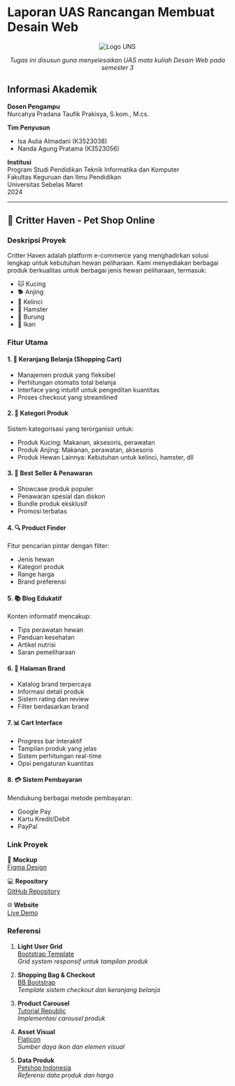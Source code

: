 # Laporan UAS Rancangan Membuat Desain Web

<div align="center">

![Logo UNS](https://upload.wikimedia.org/wikipedia/id/thumb/c/cd/Logo_UNS.png/180px-Logo_UNS.png)

*Tugas ini disusun guna menyelesaikan UAS mata kuliah Desain Web pada semester 3*

</div>

## Informasi Akademik

**Dosen Pengampu**  
Nurcahya Pradana Taufik Prakisya, S.kom., M.cs.

**Tim Penyusun**
- Isa Aulia Almadani (K3523038)
- Nanda Agung Pratama (K3523056)

**Institusi**  
Program Studi Pendidikan Teknik Informatika dan Komputer  
Fakultas Keguruan dan Ilmu Pendidikan  
Universitas Sebelas Maret  
2024

---

## 🐾 Critter Haven - Pet Shop Online

### Deskripsi Proyek
Critter Haven adalah platform e-commerce yang menghadirkan solusi lengkap untuk kebutuhan hewan peliharaan. Kami menyediakan berbagai produk berkualitas untuk berbagai jenis hewan peliharaan, termasuk:
- 🐱 Kucing
- 🐕 Anjing
- 🐰 Kelinci
- 🐹 Hamster
- 🦜 Burung
- 🐠 Ikan

### Fitur Utama

#### 1. 🛒 Keranjang Belanja (Shopping Cart)
- Manajemen produk yang fleksibel
- Perhitungan otomatis total belanja
- Interface yang intuitif untuk pengeditan kuantitas
- Proses checkout yang streamlined

#### 2. 📑 Kategori Produk
Sistem kategorisasi yang terorganisir untuk:
- Produk Kucing: Makanan, aksesoris, perawatan
- Produk Anjing: Makanan, perawatan, aksesoris
- Produk Hewan Lainnya: Kebutuhan untuk kelinci, hamster, dll

#### 3. 🌟 Best Seller & Penawaran
- Showcase produk populer
- Penawaran spesial dan diskon
- Bundle produk eksklusif
- Promosi terbatas

#### 4. 🔍 Product Finder
Fitur pencarian pintar dengan filter:
- Jenis hewan
- Kategori produk
- Range harga
- Brand preferensi

#### 5. 📚 Blog Edukatif
Konten informatif mencakup:
- Tips perawatan hewan
- Panduan kesehatan
- Artikel nutrisi
- Saran pemeliharaan

#### 6. 🏢 Halaman Brand
- Katalog brand terpercaya
- Informasi detail produk
- Sistem rating dan review
- Filter berdasarkan brand

#### 7. 📊 Cart Interface
- Progress bar interaktif
- Tampilan produk yang jelas
- Sistem perhitungan real-time
- Opsi pengaturan kuantitas

#### 8. 💳 Sistem Pembayaran
Mendukung berbagai metode pembayaran:
- Google Pay
- Kartu Kredit/Debit
- PayPal

### Link Proyek

📱 **Mockup**  
[Figma Design](https://www.figma.com/design/UQwzv5y8Xib9nk0SK3IMPe/UAS-FIGMA?node-id=1-7&t=mJ1hu4x4oeTjKGKX-1)

💻 **Repository**  
[GitHub Repository](https://github.com/Symphoen1x/uasDesWeb)

🌐 **Website**  
[Live Demo](https://symphoen1x.github.io/uasDesWeb/)

### Referensi

1. **Light User Grid**  
   [Bootstrap Template](https://www.bootdey.com/snippets/view/light-user-grid)  
   *Grid system responsif untuk tampilan produk*

2. **Shopping Bag & Checkout**  
   [BB Bootstrap](https://bbbootstrap.com/snippets/shopping-bag-checkout-order-summary-94502209)  
   *Template sistem checkout dan keranjang belanja*

3. **Product Carousel**  
   [Tutorial Republic](https://www.tutorialrepublic.com/snippets/preview.php?topic=bootstrap&file=product-list-carousel-for-ecommerce-website)  
   *Implementasi carousel produk*

4. **Asset Visual**  
   [Flaticon](https://www.flaticon.com/)  
   *Sumber daya ikon dan elemen visual*

5. **Data Produk**  
   [Petshop Indonesia](https://petshopindonesia.com/)  
   *Referensi data produk dan harga*
